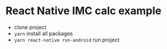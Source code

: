# React Native IMC calc example
* clone project
* `yarn` install all packages
* `yarn react-native run-android` run project
